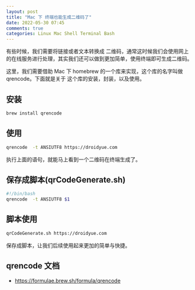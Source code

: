 ```yaml
---
layout: post
title: "Mac 下 终端也能生成二维码了"
date: 2022-05-30 07:45
comments: true
categories: Linux Mac Shell Terminal Bash 
---
```


有些时候，我们需要将链接或者文本转换成 二维码，通常这时候我们会使用网上的在线服务进行处理，其实我们还可以做到更加简单，使用终端即可生成二维码。

这里，我们需要借助 Mac 下 homebrew 的一个库来实现，这个库的名字叫做 qrencode。下面就是关于 这个库的安装，封装，以及使用。
<!--more-->

## 安装
```bash
brew install qrencode
```


## 使用
```bash
qrencode  -t ANSIUTF8 https://droidyue.com
```
执行上面的语句，就能马上看到一个二维码在终端生成了。


## 保存成脚本(qrCodeGenerate.sh)
```bash
#!/bin/bash
qrencode  -t ANSIUTF8 $1
```

## 脚本使用
```bash
qrCodeGenerate.sh https://droidyue.com
```
保存成脚本，让我们后续使用起来更加的简单与快捷。

## qrencode 文档
  * https://formulae.brew.sh/formula/qrencode
